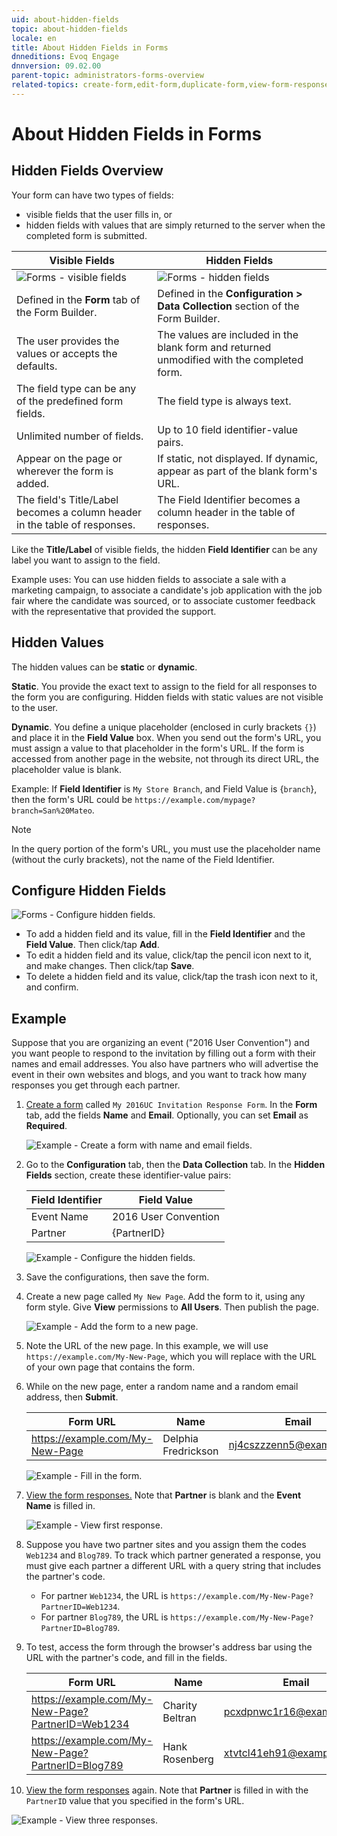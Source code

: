 ```yaml
---
uid: about-hidden-fields
topic: about-hidden-fields
locale: en
title: About Hidden Fields in Forms
dnneditions: Evoq Engage
dnnversion: 09.02.00
parent-topic: administrators-forms-overview
related-topics: create-form,edit-form,duplicate-form,view-form-responses,save-form-responses-to-structured-content
---
```


# About Hidden Fields in Forms

## Hidden Fields Overview

Your form can have two types of fields:

*   visible fields that the user fills in, or
*   hidden fields with values that are simply returned to the server when the completed form is submitted.


|**Visible Fields**|**Hidden Fields**|
|---|---|
|![Forms - visible fields](/images/scr-FormFields-Vis.gif)|![Forms - hidden fields](/images/scr-FormFields-Hid.gif)|
|Defined in the **Form** tab of the Form Builder.|Defined in the **Configuration \> Data Collection** section of the Form Builder.|
|The user provides the values or accepts the defaults.|The values are included in the blank form and returned unmodified with the completed form.|
|The field type can be any of the predefined form fields.|The field type is always text.|
|Unlimited number of fields.|Up to 10 field identifier-value pairs.|
|Appear on the page or wherever the form is added.|If static, not displayed. If dynamic, appear as part of the blank form's URL.|
|The field's Title/Label becomes a column header in the table of responses.|The Field Identifier becomes a column header in the table of responses.|

Like the **Title/Label** of visible fields, the hidden **Field Identifier** can be any label you want to assign to the field.

Example uses: You can use hidden fields to associate a sale with a marketing campaign, to associate a candidate's job application with the job fair where the candidate was sourced, or to associate customer feedback with the representative that provided the support.

## Hidden Values

The hidden values can be **static** or **dynamic**.

**Static**. You provide the exact text to assign to the field for all responses to the form you are configuring. Hidden fields with static values are not visible to the user.

**Dynamic**. You define a unique placeholder (enclosed in curly brackets `{}`) and place it in the **Field Value** box. When you send out the form's URL, you must assign a value to that placeholder in the form's URL. If the form is accessed from another page in the website, not through its direct URL, the placeholder value is blank.

Example: If **Field Identifier** is `My Store Branch`, and Field Value is {`branch`}, then the form's URL could be `https://example.com/mypage?branch=San%20Mateo`.

> [!NOTE]
> In the query portion of the form's URL, you must use the placeholder name (without the curly brackets), not the name of the Field Identifier.

## Configure Hidden Fields



![Forms - Configure hidden fields.](/images/scr-FormFields-Hidden-Configure.gif)



*   To add a hidden field and its value, fill in the **Field Identifier** and the **Field Value**. Then click/tap **Add**.
*   To edit a hidden field and its value, click/tap the pencil icon next to it, and make changes. Then click/tap **Save**.
*   To delete a hidden field and its value, click/tap the trash icon next to it, and confirm.

## Example

Suppose that you are organizing an event ("2016 User Convention") and you want people to respond to the invitation by filling out a form with their names and email addresses. You also have partners who will advertise the event in their own websites and blogs, and you want to track how many responses you get through each partner.

1.  [Create a form](xref:create-form) called `My 2016UC Invitation Response Form`. In the **Form** tab, add the fields **Name** and **Email**. Optionally, you can set **Email** as **Required**.



    ![Example - Create a form with name and email fields.](/images/scr-FormFields-Hidden-Example-CreateForm.png)



2.  Go to the **Configuration** tab, then the **Data Collection** tab. In the **Hidden Fields** section, create these identifier-value pairs:

    |**Field Identifier**|**Field Value**|
    |---|---|
    |Event Name|2016 User Convention|
    |Partner|{PartnerID}|



    ![Example - Configure the hidden fields.](/images/scr-FormFields-Hidden-Example-HiddenFieldsConfig.png)



3.  Save the configurations, then save the form.
4.  Create a new page called `My New Page`. Add the form to it, using any form style. Give **View** permissions to **All Users**. Then publish the page.



    ![Example - Add the form to a new page.](/images/scr-FormFields-Hidden-Example-AddToPage.gif)



5.  Note the URL of the new page. In this example, we will use `https://example.com/My-New-Page`, which you will replace with the URL of your own page that contains the form.
6.  While on the new page, enter a random name and a random email address, then **Submit**.

    |**Form URL**|**Name**|**Email**|
    |---|---|---|
    |https://example.com/My-New-Page|Delphia Fredrickson|nj4cszzzenn5@example.com|



    ![Example - Fill in the form.](/images/scr-FormFields-Hidden-Example-FillForm1.png)



7.  [View the form responses.](xref:view-form-responses) Note that **Partner** is blank and the **Event Name** is filled in.



    ![Example - View first response.](/images/scr-FormFields-Hidden-Example-ViewResponses1.png)



8.  Suppose you have two partner sites and you assign them the codes `Web1234` and `Blog789`. To track which partner generated a response, you must give each partner a different URL with a query string that includes the partner's code.
    *   For partner `Web1234`, the URL is `https://example.com/My-New-Page?PartnerID=Web1234`.
    *   For partner `Blog789`, the URL is `https://example.com/My-New-Page?PartnerID=Blog789`.
9.  To test, access the form through the browser's address bar using the URL with the partner's code, and fill in the fields.

    |**Form URL**|**Name**|**Email**|
    |---|---|---|
    |https://example.com/My-New-Page?PartnerID=Web1234|Charity Beltran|pcxdpnwc1r16@example.com|
    |https://example.com/My-New-Page?PartnerID=Blog789|Hank Rosenberg|xtvtcl41eh91@example.com|

10.  [View the form responses](xref:view-form-responses) again. Note that **Partner** is filled in with the `PartnerID` value that you specified in the form's URL.



![Example - View three responses.](/images/scr-FormFields-Hidden-Example-ViewResponses3.png)
